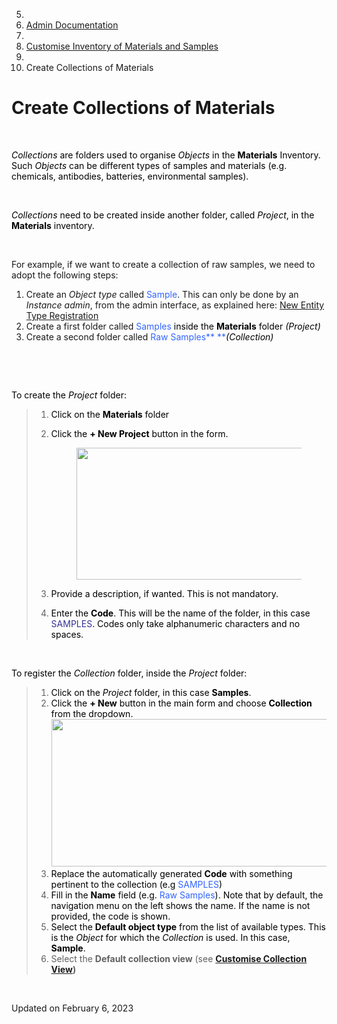5.  
6.  [<span itemprop="name">Admin
    Documentation</span>](https://openbis.ch/index.php/docs/admin-documentation/)
7.  
8.  [<span itemprop="name">Customise Inventory of Materials and
    Samples</span>](https://openbis.ch/index.php/docs/admin-documentation/customise-inventory-of-materials-and-samples/)
9.  
10. <span class="current">Create Collections of Materials</span>

Create Collections of Materials
===============================

<a href="#" class="wedocs-print-article wedocs-hide-print wedocs-hide-mobile" title="Print this article"><em></em></a>

 

<span style="color: #000000;">*Collections* are folders used to organise
*Objects* in the **Materials** Inventory. Such *Objects* can be
different types of samples and materials (e.g. chemicals, antibodies,
batteries, environmental samples). </span>

 

<span style="color: #000000;">*Collections* need to be created inside
another folder, called *Project*, in the **Materials** inventory.
</span>

 

For example, if we want to create a collection of raw samples, we need
to adopt the following steps:

1.  Create an *Object* *type* called <span
    style="color: #3366ff;">Sample</span>. This can only be done by an
    *Instance admin*, from the admin interface, as explained here: [New
    Entity Type
    Registration](https://openbis.ch/index.php/docs/admin-documentation-openbis-19-06-4/new-entity-type-registration/)
2.  Create a first folder called <span
    style="color: #3366ff;">Samples</span> <span
    style="color: #333399;"><span style="color: #000000;">inside the
    **Materials** folder </span></span><span
    style="color: #000000;">*(Project)*</span>
3.  Create a second folder called <span style="color: #3366ff;">Raw
    Samples</span><span style="color: #000000;"><span
    style="color: #3366ff;">** **</span>*(Collection)*</span>

 

 

<span style="color: #000000;">To create the *Project* folder:</span>

> 1.  <span style="color: #000000;">Click on the
>     **Materials** folder</span>
>
> 2.  <span style="color: #000000;">Click the **+ New Project** button
>     in the form. </span>
>
>     <figure>
>     <img src="https://openbis.ch/wp-content/uploads/2022/02/create-samples-project.png" class="alignnone size-full wp-image-3080" sizes="(max-width: 707px) 100vw, 707px" srcset="https://openbis.ch/wp-content/uploads/2022/02/create-samples-project.png 707w, https://openbis.ch/wp-content/uploads/2022/02/create-samples-project-300x90.png 300w, https://openbis.ch/wp-content/uploads/2022/02/create-samples-project-700x209.png 700w" width="707" height="211" alt="" />
>     </figure>
>
> 3.  <span style="color: #000000;">Provide a description, if wanted.
>     This is not mandatory.</span>
>
> 4.  <span style="color: #000000;">Enter the **Code**. This will be the
>     name of the folder, in this case <span
>     style="color: #333399;">SAMPLES</span>. Codes only take
>     alphanumeric characters and no spaces. </span>

 

<span style="color: #000000;">To register the *Collection* folder,
inside the *Project* folder:</span>

> 1.  <span style="color: #000000;">Click on the *Project* folder, in
>     this case **Samples**. </span>
> 2.  <span style="color: #000000;">Click the **+ New** button in the
>     main form and choose **Collection** from the dropdown.</span>
>     <img src="https://openbis.ch/wp-content/uploads/2022/02/create-raw_samples-collection.png" class="alignnone size-full wp-image-3081" sizes="(max-width: 653px) 100vw, 653px" srcset="https://openbis.ch/wp-content/uploads/2022/02/create-raw_samples-collection.png 653w, https://openbis.ch/wp-content/uploads/2022/02/create-raw_samples-collection-300x108.png 300w" width="653" height="236" />
> 3.  <span style="color: #000000;">Replace the automatically generated
>     **Code** with something pertinent to the collection (e.g <span
>     style="color: #3366ff;">SAMPLES</span>)</span>
> 4.  <span style="color: #000000;">Fill in the **Name** field (e.g.
>     <span style="color: #3366ff;">Raw Samples</span>). Note that by
>     default, the navigation menu on the left shows the name. If the
>     name is not provided, the code is shown.</span>
> 5.  <span style="color: #000000;">Select the **Default object type**
>     from the list of available types. This is the *Object* for which
>     the *Collection* is used. In this case, **Sample**.</span>
> 6.  Select the **Default collection view** (see **[Customise
>     Collection
>     View](https://openbis.ch/index.php/docs/user-documentation-20-10-3/lab-notebook/customise-collection-view/))**

 

Updated on February 6, 2023
